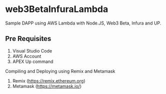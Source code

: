 # web3BetaInfuraLambda
Sample DAPP using AWS Lambda with Node.JS, Web3 Beta, Infura and UP.

## Pre Requisites
1) Visual Studio Code
2) AWS Account
3) APEX Up command

Compiling and Deploying using Remix and Metamask

1) Remix (https://remix.ethereum.org)
2) Metamask (https://metamask.io/)

